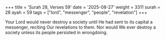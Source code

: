 +++
title = 'Surah 28, Verses 59'
date = '2025-08-27'
weight = 3311
surah = 28
ayah = 59
tags = ["lord", "messenger", "people", "revelation"]
+++

Your Lord would never destroy a society until He had sent to its capital a messenger, reciting Our revelations to them. Nor would We ever destroy a society unless its people persisted in wrongdoing.